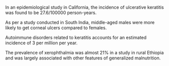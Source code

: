 In an epidemiological study in California, the incidence of ulcerative keratitis was found to be 27.6/100000 person-years.

As per a study conducted in South India, middle-aged males were more likely to get corneal ulcers compared to females.

Autoimmune disorders related to keratitis accounts for an estimated incidence of 3 per million per year.

The prevalence of xerophthalmia was almost 21% in a study in rural Ethiopia and was largely associated with other features of generalized malnutrition.